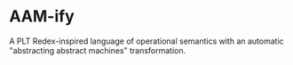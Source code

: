 AAM-ify
=======

A PLT Redex-inspired language of operational semantics with an automatic "abstracting abstract machines" transformation.

